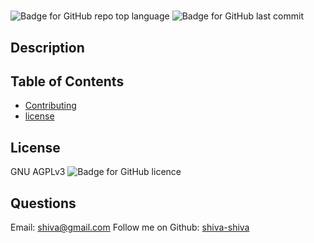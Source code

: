 
# 

   ![Badge for GitHub repo top language](https://img.shields.io/github/languages/top/shiva-shiva/readmeGennerator?style=flat&logo=appveyor) ![Badge for GitHub last commit](https://img.shields.io/github/last-commit/shiva-shiva/readmeGennerator?style=flat&logo=appveyor)


   ## Description 
   

  ## Table of Contents
* [Contributing](#contributing )
* [license](#license)
## License
GNU AGPLv3
       ![Badge for GitHub licence](https://img.shields.io/github/license/shiva-shiva/readmeGennerator?style=flat&logo=appveyor)
      
## Questions
Email: shiva@gmail.com
    Follow me on Github: [shiva-shiva](http://github.com/shiva-shiva)